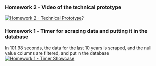 ### Homework 2 - Video of the technical prototype
[![Homework 2 - Technical Prototype](https://i.vimeocdn.com/video/1957402362-3214ff7ba73ed6d9685c35b4621a0ca539d3a10865c46f3bba23435d400d411a-d?f=webp)](https://vimeo.com/1035817627?share=copy#t=0)?
### Homework 1 - Тimer for scraping data and putting it in the database
In 101.98 seconds, the data for the last 10 years is scraped, and the null value columns are filtered, and put in the database
[![Homework 1 - Timer Showcase](https://i.vimeocdn.com/video/1948207510-914f6cb5afda9a2ecd308e191ac9eec951fdcd7b8b7c90e0f893dc5938535dbe-d?f=webp)](https://vimeo.com/manage/videos/1028123077)

